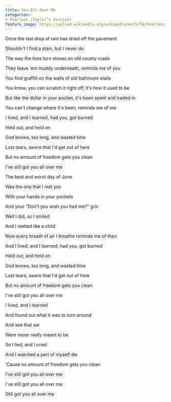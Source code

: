 ```yaml
---
title: You All Over Me
categories:
- Fearless (Taylor’s Version)
feature_image: https://upload.wikimedia.org/wikipedia/en/5/5b/Fearless_%28Taylor%27s_Version%29_%282021_album_cover%29_by_Taylor_Swift.png
--- 
```

Once the last drop of rain has dried off the pavement

Shouldn't I find a stain, but I never do

The way the tires turn stones on old county roads

They leave 'em muddy underneath, reminds me of you

You find graffiti on the walls of old bathroom stalls

You know, you can scratch it right off, it's how it used to be

But like the dollar in your pocket, it's been spent and traded in

You can't change where it's been, reminds me of me

I lived, and I learned, had you, got burned

Held out, and held on

God knows, too long, and wasted time

Lost tears, swore that I'd get out of here

But no amount of freedom gets you clean

I've still got you all over me

The best and worst day of June

Was the one that I met you

With your hands in your pockets

And your "Don't you wish you had me?" grin

Well I did, so I smiled

And I melted like a child

Now every breath of air I breathe reminds me of then

And I lived, and I learned, had you, got burned

Held out, and held on

God knows, too long, and wasted time

Lost tears, swore that I'd get out of here

But no amount of freedom gets you clean

I've still got you all over me

I lived, and I learned

And found out what it was to turn around

And see that we

Were never really meant to be

So I lied, and I cried

And I watched a part of myself die

'Cause no amount of freedom gets you clean

I've still got you all over me

I've still got you all over me

Still got you all over me